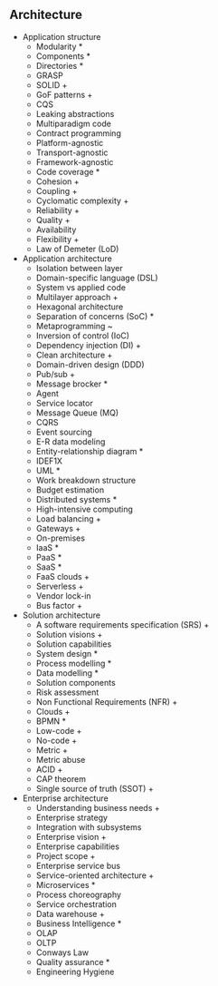 ## Architecture

- Application structure
  - Modularity *
  - Components *
  - Directories *
  - GRASP
  - SOLID +
  - GoF patterns +
  - CQS
  - Leaking abstractions
  - Multiparadigm code
  - Contract programming
  - Platform-agnostic
  - Transport-agnostic
  - Framework-agnostic
  - Code coverage *
  - Cohesion +
  - Coupling +
  - Cyclomatic complexity +
  - Reliability +
  - Quality +
  - Availability
  - Flexibility +
  - Law of Demeter (LoD)
- Application architecture
  - Isolation between layer
  - Domain-specific language (DSL)
  - System vs applied code
  - Multilayer approach +
  - Hexagonal architecture
  - Separation of concerns (SoC) *
  - Metaprogramming ~
  - Inversion of control (IoC)
  - Dependency injection (DI) +
  - Clean architecture +
  - Domain-driven design (DDD)
  - Pub/sub +
  - Message brocker *
  - Agent
  - Service locator
  - Message Queue (MQ)
  - CQRS
  - Event sourcing
  - E-R data modeling
  - Entity-relationship diagram *
  - IDEF1X
  - UML *
  - Work breakdown structure
  - Budget estimation
  - Distributed systems *
  - High-intensive computing
  - Load balancing +
  - Gateways +
  - On-premises
  - IaaS *
  - PaaS *
  - SaaS *
  - FaaS clouds +
  - Serverless +
  - Vendor lock-in
  - Bus factor +
- Solution architecture
  - A software requirements specification (SRS) +
  - Solution visions +
  - Solution capabilities
  - System design *
  - Process modelling *
  - Data modelling *
  - Solution components
  - Risk assessment
  - Non Functional Requirements (NFR) +
  - Clouds +
  - BPMN *
  - Low-code +
  - No-code +
  - Metric +
  - Metric abuse
  - ACID +
  - CAP theorem
  - Single source of truth (SSOT) +
- Enterprise architecture
  - Understanding business needs +
  - Enterprise strategy
  - Integration with subsystems
  - Enterprise vision +
  - Enterprise capabilities
  - Project scope +
  - Enterprise service bus
  - Service-oriented architecture +
  - Microservices *
  - Process choreography
  - Service orchestration
  - Data warehouse +
  - Business Intelligence *
  - OLAP
  - OLTP
  - Conways Law
  - Quality assurance *
  - Engineering Hygiene
